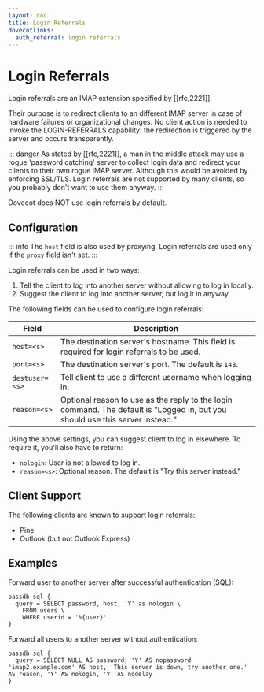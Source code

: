 ```yaml
---
layout: doc
title: Login Referrals
dovecotlinks:
  auth_referral: login referrals
---
```


# Login Referrals

Login referrals are an IMAP extension specified by [[rfc,2221]].

Their purpose is to redirect clients to an different IMAP server in case
of hardware failures or organizational changes. No client action is needed
to invoke the LOGIN-REFERRALS capability: the redirection is triggered by
the server and occurs transparently.

::: danger
As stated by [[rfc,2221]], a man in the middle attack may use a rogue
'password catching' server to collect login data and redirect your clients
to their own rogue IMAP server. Although this would be avoided by enforcing
SSL/TLS. Login referrals are not supported by many clients, so you
probably don't want to use them anyway.
:::

Dovecot does NOT use login referrals by default.

## Configuration

::: info
The `host` field is also used by proxying. Login referrals are used
only if the `proxy` field isn't set.
:::

Login referrals can be used in two ways:

1. Tell the client to log into another server without allowing to log in
   locally.
2. Suggest the client to log into another server, but log it in anyway.

The following fields can be used to configure login referrals:

| Field | Description |
| ----- | ----------- |
| `host=<s>` | The destination server's hostname. This field is required for login referrals to be used. |
| `port=<s>` | The destination server's port. The default is `143`. |
| `destuser=<s>` | Tell client to use a different username when logging in. |
| `reason=<s>` | Optional reason to use as the reply to the login command. The default is "Logged in, but you should use this server instead." |

Using the above settings, you can suggest client to log in elsewhere. To
require it, you'll also have to return:

* `nologin`: User is not allowed to log in.
* `reason=<s>`: Optional reason. The default is "Try this server instead."

## Client Support

The following clients are known to support login referrals:

* Pine
* Outlook (but not Outlook Express)

## Examples

Forward user to another server after successful authentication (SQL):

```[dovecot.conf]
passdb sql {
  query = SELECT password, host, 'Y' as nologin \
    FROM users \
    WHERE userid = '%{user}'
}
```

Forward all users to another server without authentication:

```[dovecot.conf]
passdb sql {
  query = SELECT NULL AS password, 'Y' AS nopassword 'imap2.example.com' AS host, 'This server is down, try another one.' AS reason, 'Y' AS nologin, 'Y' AS nodelay
}
```
